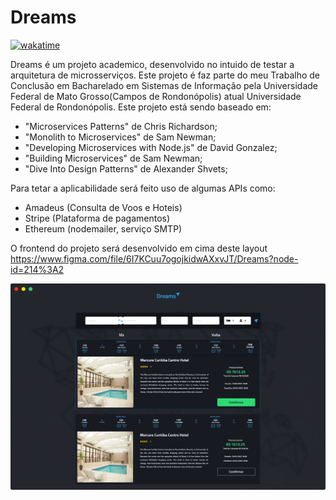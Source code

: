 # Dreams

[![wakatime](https://wakatime.com/badge/user/f290beb0-2ec4-46a7-a6a9-8e537d887a01/project/2737a823-16c9-4479-806d-a6bb4638cc6f.svg)](https://wakatime.com/badge/user/f290beb0-2ec4-46a7-a6a9-8e537d887a01/project/2737a823-16c9-4479-806d-a6bb4638cc6f)

Dreams é um projeto academico, desenvolvido no intuido de testar a arquitetura de microsserviços. Este projeto é faz parte do meu Trabalho de Conclusão em Bacharelado em Sistemas de Informação pela Universidade Federal de Mato Grosso(Campos de Rondonópolis) atual Universidade Federal de Rondonópolis.
Este projeto está sendo baseado em:  
* "Microservices Patterns" de Chris Richardson; 
* "Monolith to Microservices" de Sam Newman;
* "Developing Microservices with Node.js" de David Gonzalez;
*  "Building Microservices" de Sam Newman;
*  "Dive Into Design Patterns" de Alexander Shvets; 

Para tetar a aplicabilidade será feito uso de algumas APIs como:
* Amadeus (Consulta de Voos e Hoteis)
* Stripe (Plataforma de pagamentos)
* Ethereum (nodemailer, serviço SMTP)

O frontend do projeto será desenvolvido em cima deste layout https://www.figma.com/file/6I7KCuu7ogojkidwAXxvJT/Dreams?node-id=214%3A2

![Dreams](./common/assets/ui.png)

